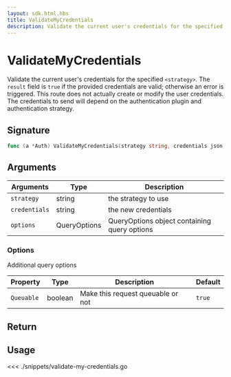 ```yaml
---
layout: sdk.html.hbs
title: ValidateMyCredentials
description: Validate the current user's credentials for the specified `<strategy>`.
---
```


# ValidateMyCredentials

Validate the current user's credentials for the specified `<strategy>`. The `result` field is `true` if the provided credentials are valid; otherwise an error is triggered. This route does not actually create or modify the user credentials. The credentials to send will depend on the authentication plugin and authentication strategy.

## Signature

```go
func (a *Auth) ValidateMyCredentials(strategy string, credentials json.RawMessage, options types.QueryOptions) (bool, error)
```

## Arguments

| Arguments     | Type         | Description                                  |
| ------------- | ------------ | -------------------------------------------- |
| `strategy`    | string       | the strategy to use                          |
| `credentials` | string       | the new credentials                          |
| `options`     | QueryOptions | QueryOptions object containing query options |

### **Options**

Additional query options

| Property   | Type    | Description                       | Default |
| ---------- | ------- | --------------------------------- | ------- |
| `Queuable` | boolean | Make this request queuable or not | `true`  |

## Return

## Usage

<<< ./snippets/validate-my-credentials.go
